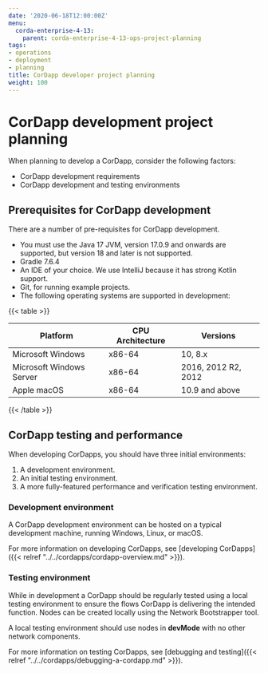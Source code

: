 ```yaml
---
date: '2020-06-18T12:00:00Z'
menu:
  corda-enterprise-4-13:
    parent: corda-enterprise-4-13-ops-project-planning
tags:
- operations
- deployment
- planning
title: CorDapp developer project planning
weight: 100
---
```


# CorDapp development project planning

When planning to develop a CorDapp, consider the following factors:

- CorDapp development requirements
- CorDapp development and testing environments

## Prerequisites for CorDapp development

There are a number of pre-requisites for CorDapp development.

- You must use the Java 17 JVM, version 17.0.9 and onwards are supported, but version 18 and later is not supported.
- Gradle 7.6.4
- An IDE of your choice. We use IntelliJ because it has strong Kotlin support.
- Git, for running example projects.
- The following operating systems are supported in development:

{{< table >}}

|Platform|CPU Architecture|Versions|
|-------------------------------|------------------|-----------|
|Microsoft Windows|x86-64|10, 8.x|
|Microsoft Windows Server|x86-64|2016, 2012 R2, 2012|
|Apple macOS|x86-64|10.9 and above|

{{< /table >}}


## CorDapp testing and performance

When developing CorDapps, you should have three initial environments:

1. A development environment.
2. An initial testing environment.
3. A more fully-featured performance and verification testing environment.

### Development environment

A CorDapp development environment can be hosted on a typical development machine, running Windows, Linux, or macOS.

For more information on developing CorDapps, see [developing CorDapps]({{< relref "../../cordapps/cordapp-overview.md" >}}).

### Testing environment

While in development a CorDapp should be regularly tested using a local testing environment to ensure the flows CorDapp
is delivering the intended function. Nodes can be created locally using the Network Bootstrapper tool.

A local testing environment should use nodes in **devMode** with no other network components.

For more information on testing CorDapps, see [debugging and testing]({{< relref "../../cordapps/debugging-a-cordapp.md" >}}).
